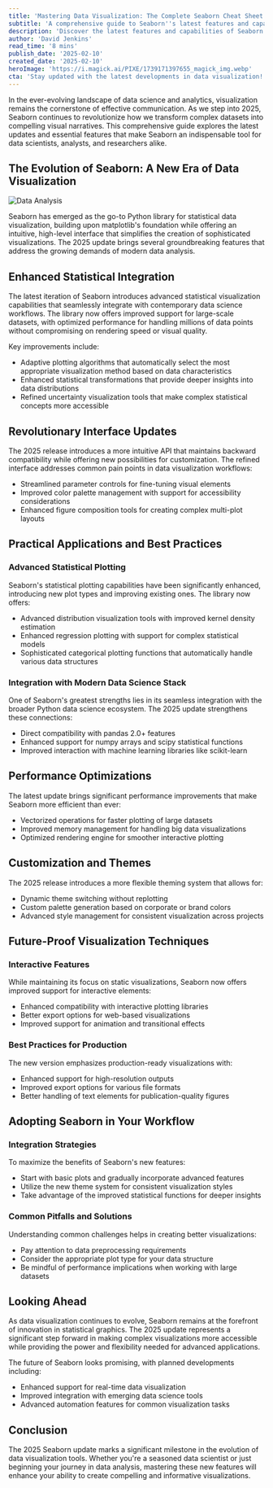 ```yaml
---
title: 'Mastering Data Visualization: The Complete Seaborn Cheat Sheet for 2025'
subtitle: 'A comprehensive guide to Seaborn''s latest features and capabilities'
description: 'Discover the latest features and capabilities of Seaborn in 2025, including enhanced statistical integration, revolutionary interface updates, and improved performance optimizations. This comprehensive guide covers everything from advanced plotting techniques to best practices for production-ready visualizations.'
author: 'David Jenkins'
read_time: '8 mins'
publish_date: '2025-02-10'
created_date: '2025-02-10'
heroImage: 'https://i.magick.ai/PIXE/1739171397655_magick_img.webp'
cta: 'Stay updated with the latest developments in data visualization! Follow us on LinkedIn for expert insights, tutorials, and updates on Seaborn and other cutting-edge data science tools.'
---
```


In the ever-evolving landscape of data science and analytics, visualization remains the cornerstone of effective communication. As we step into 2025, Seaborn continues to revolutionize how we transform complex datasets into compelling visual narratives. This comprehensive guide explores the latest updates and essential features that make Seaborn an indispensable tool for data scientists, analysts, and researchers alike.

## The Evolution of Seaborn: A New Era of Data Visualization

![Data Analysis](https://i.magick.ai/PIXE/1739171397658_magick_img.webp)

Seaborn has emerged as the go-to Python library for statistical data visualization, building upon matplotlib's foundation while offering an intuitive, high-level interface that simplifies the creation of sophisticated visualizations. The 2025 update brings several groundbreaking features that address the growing demands of modern data analysis.

## Enhanced Statistical Integration

The latest iteration of Seaborn introduces advanced statistical visualization capabilities that seamlessly integrate with contemporary data science workflows. The library now offers improved support for large-scale datasets, with optimized performance for handling millions of data points without compromising on rendering speed or visual quality.

Key improvements include:

- Adaptive plotting algorithms that automatically select the most appropriate visualization method based on data characteristics
- Enhanced statistical transformations that provide deeper insights into data distributions
- Refined uncertainty visualization tools that make complex statistical concepts more accessible

## Revolutionary Interface Updates

The 2025 release introduces a more intuitive API that maintains backward compatibility while offering new possibilities for customization. The refined interface addresses common pain points in data visualization workflows:

- Streamlined parameter controls for fine-tuning visual elements
- Improved color palette management with support for accessibility considerations
- Enhanced figure composition tools for creating complex multi-plot layouts

## Practical Applications and Best Practices

### Advanced Statistical Plotting

Seaborn's statistical plotting capabilities have been significantly enhanced, introducing new plot types and improving existing ones. The library now offers:

- Advanced distribution visualization tools with improved kernel density estimation
- Enhanced regression plotting with support for complex statistical models
- Sophisticated categorical plotting functions that automatically handle various data structures

### Integration with Modern Data Science Stack

One of Seaborn's greatest strengths lies in its seamless integration with the broader Python data science ecosystem. The 2025 update strengthens these connections:

- Direct compatibility with pandas 2.0+ features
- Enhanced support for numpy arrays and scipy statistical functions
- Improved interaction with machine learning libraries like scikit-learn

## Performance Optimizations

The latest update brings significant performance improvements that make Seaborn more efficient than ever:

- Vectorized operations for faster plotting of large datasets
- Improved memory management for handling big data visualizations
- Optimized rendering engine for smoother interactive plotting

## Customization and Themes

The 2025 release introduces a more flexible theming system that allows for:

- Dynamic theme switching without replotting
- Custom palette generation based on corporate or brand colors
- Advanced style management for consistent visualization across projects

## Future-Proof Visualization Techniques

### Interactive Features

While maintaining its focus on static visualizations, Seaborn now offers improved support for interactive elements:

- Enhanced compatibility with interactive plotting libraries
- Better export options for web-based visualizations
- Improved support for animation and transitional effects

### Best Practices for Production

The new version emphasizes production-ready visualizations with:

- Enhanced support for high-resolution outputs
- Improved export options for various file formats
- Better handling of text elements for publication-quality figures

## Adopting Seaborn in Your Workflow

### Integration Strategies

To maximize the benefits of Seaborn's new features:

- Start with basic plots and gradually incorporate advanced features
- Utilize the new theme system for consistent visualization styles
- Take advantage of the improved statistical functions for deeper insights

### Common Pitfalls and Solutions

Understanding common challenges helps in creating better visualizations:

- Pay attention to data preprocessing requirements
- Consider the appropriate plot type for your data structure
- Be mindful of performance implications when working with large datasets

## Looking Ahead

As data visualization continues to evolve, Seaborn remains at the forefront of innovation in statistical graphics. The 2025 update represents a significant step forward in making complex visualizations more accessible while providing the power and flexibility needed for advanced applications.

The future of Seaborn looks promising, with planned developments including:

- Enhanced support for real-time data visualization
- Improved integration with emerging data science tools
- Advanced automation features for common visualization tasks

## Conclusion

The 2025 Seaborn update marks a significant milestone in the evolution of data visualization tools. Whether you're a seasoned data scientist or just beginning your journey in data analysis, mastering these new features will enhance your ability to create compelling and informative visualizations.